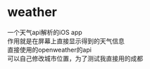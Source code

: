 # weather
一个天气api解析的iOS app  
作用就是在屏幕上直接显示得到的天气信息    
直接使用的openweather的api  
可以自己修改城市位置，为了测试我直接用的成都


